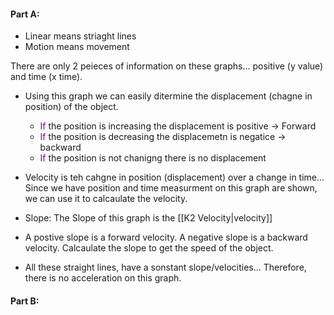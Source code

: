 #### Part A: 
* Linear means striaght lines
* Motion means movement

There are only 2 peieces of information on these graphs... positive (y value) and time (x time). 

* Using this graph we can easily ditermine the displacement (chagne in position) of the object.
	* <font color="#6C0BA9">If </font>the position is increasing the displacement is positive → Forward
	* <font color="#6C0BA9">If </font>the position is decreasing the displacemetn is negatice → backward
	* <font color="#6C0BA9">If </font>the position is not chanigng there is no displacement

* Velocity is teh cahgne in position (displacement) over a change in time... Since we have position and time measurment on this graph are shown, we can use it to calcaulate the velocity.
* Slope: The Slope of this graph is the [[K2 Velocity|velocity]] 

* A postive slope is a forward velocity. A negative slope is a backward velocity. Calcaulate the slope to get the speed of the object. 
* All these straight lines, have a sonstant slope/velocities... Therefore, there is no acceleration on this graph.

#### Part B: